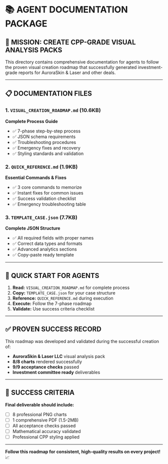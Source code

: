 # 📚 **AGENT DOCUMENTATION PACKAGE**

## **🎯 MISSION: CREATE CPP-GRADE VISUAL ANALYSIS PACKS**

This directory contains comprehensive documentation for agents to follow the proven visual creation roadmap that successfully generated investment-grade reports for AuroraSkin & Laser and other deals.

---

## **📋 DOCUMENTATION FILES**

### **1. `VISUAL_CREATION_ROADMAP.md` (10.6KB)**
**Complete Process Guide**
- ✅ 7-phase step-by-step process
- ✅ JSON schema requirements  
- ✅ Troubleshooting procedures
- ✅ Emergency fixes and recovery
- ✅ Styling standards and validation

### **2. `QUICK_REFERENCE.md` (1.9KB)**  
**Essential Commands & Fixes**
- ✅ 3 core commands to memorize
- ✅ Instant fixes for common issues
- ✅ Success validation checklist
- ✅ Emergency troubleshooting table

### **3. `TEMPLATE_CASE.json` (7.7KB)**
**Complete JSON Structure**
- ✅ All required fields with proper names
- ✅ Correct data types and formats
- ✅ Advanced analytics sections
- ✅ Copy-paste ready template

---

## **🚀 QUICK START FOR AGENTS**

1. **Read:** `VISUAL_CREATION_ROADMAP.md` for complete process
2. **Copy:** `TEMPLATE_CASE.json` for your case structure  
3. **Reference:** `QUICK_REFERENCE.md` during execution
4. **Execute:** Follow the 7-phase roadmap
5. **Validate:** Use success criteria checklist

---

## **✅ PROVEN SUCCESS RECORD**

This roadmap was developed and validated during the successful creation of:
- **AuroraSkin & Laser LLC** visual analysis pack
- **8/8 charts** rendered successfully  
- **9/9 acceptance checks** passed
- **Investment committee ready** deliverables

---

## **🎯 SUCCESS CRITERIA**

**Final deliverable should include:**
- [ ] 8 professional PNG charts
- [ ] 1 comprehensive PDF (1.5-2MB)
- [ ] All acceptance checks passed
- [ ] Mathematical accuracy validated
- [ ] Professional CPP styling applied

---

**Follow this roadmap for consistent, high-quality results on every project!** 📈 